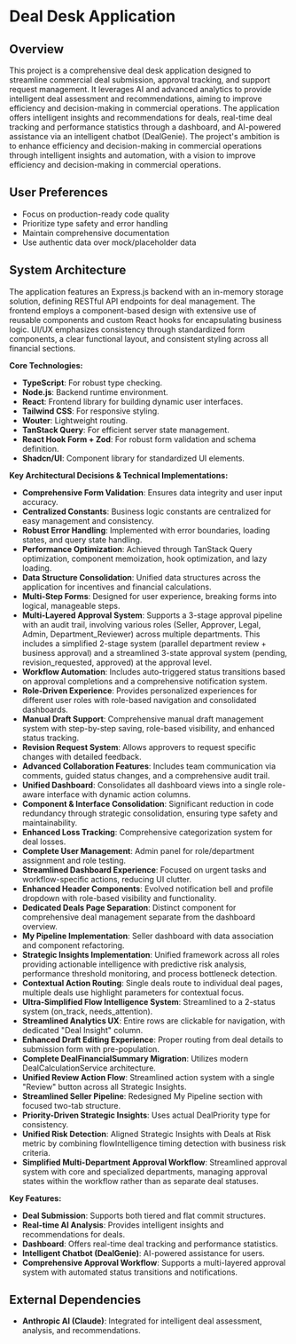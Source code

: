 # Deal Desk Application

## Overview
This project is a comprehensive deal desk application designed to streamline commercial deal submission, approval tracking, and support request management. It leverages AI and advanced analytics to provide intelligent deal assessment and recommendations, aiming to improve efficiency and decision-making in commercial operations. The application offers intelligent insights and recommendations for deals, real-time deal tracking and performance statistics through a dashboard, and AI-powered assistance via an intelligent chatbot (DealGenie). The project's ambition is to enhance efficiency and decision-making in commercial operations through intelligent insights and automation, with a vision to improve efficiency and decision-making in commercial operations.

## User Preferences
- Focus on production-ready code quality
- Prioritize type safety and error handling
- Maintain comprehensive documentation
- Use authentic data over mock/placeholder data

## System Architecture
The application features an Express.js backend with an in-memory storage solution, defining RESTful API endpoints for deal management. The frontend employs a component-based design with extensive use of reusable components and custom React hooks for encapsulating business logic. UI/UX emphasizes consistency through standardized form components, a clear functional layout, and consistent styling across all financial sections.

**Core Technologies:**
- **TypeScript**: For robust type checking.
- **Node.js**: Backend runtime environment.
- **React**: Frontend library for building dynamic user interfaces.
- **Tailwind CSS**: For responsive styling.
- **Wouter**: Lightweight routing.
- **TanStack Query**: For efficient server state management.
- **React Hook Form + Zod**: For robust form validation and schema definition.
- **Shadcn/UI**: Component library for standardized UI elements.

**Key Architectural Decisions & Technical Implementations:**
- **Comprehensive Form Validation**: Ensures data integrity and user input accuracy.
- **Centralized Constants**: Business logic constants are centralized for easy management and consistency.
- **Robust Error Handling**: Implemented with error boundaries, loading states, and query state handling.
- **Performance Optimization**: Achieved through TanStack Query optimization, component memoization, hook optimization, and lazy loading.
- **Data Structure Consolidation**: Unified data structures across the application for incentives and financial calculations.
- **Multi-Step Forms**: Designed for user experience, breaking forms into logical, manageable steps.
- **Multi-Layered Approval System**: Supports a 3-stage approval pipeline with an audit trail, involving various roles (Seller, Approver, Legal, Admin, Department_Reviewer) across multiple departments. This includes a simplified 2-stage system (parallel department review + business approval) and a streamlined 3-state approval system (pending, revision_requested, approved) at the approval level.
- **Workflow Automation**: Includes auto-triggered status transitions based on approval completions and a comprehensive notification system.
- **Role-Driven Experience**: Provides personalized experiences for different user roles with role-based navigation and consolidated dashboards.
- **Manual Draft Support**: Comprehensive manual draft management system with step-by-step saving, role-based visibility, and enhanced status tracking.
- **Revision Request System**: Allows approvers to request specific changes with detailed feedback.
- **Advanced Collaboration Features**: Includes team communication via comments, guided status changes, and a comprehensive audit trail.
- **Unified Dashboard**: Consolidates all dashboard views into a single role-aware interface with dynamic action columns.
- **Component & Interface Consolidation**: Significant reduction in code redundancy through strategic consolidation, ensuring type safety and maintainability.
- **Enhanced Loss Tracking**: Comprehensive categorization system for deal losses.
- **Complete User Management**: Admin panel for role/department assignment and role testing.
- **Streamlined Dashboard Experience**: Focused on urgent tasks and workflow-specific actions, reducing UI clutter.
- **Enhanced Header Components**: Evolved notification bell and profile dropdown with role-based visibility and functionality.
- **Dedicated Deals Page Separation**: Distinct component for comprehensive deal management separate from the dashboard overview.
- **My Pipeline Implementation**: Seller dashboard with data association and component refactoring.
- **Strategic Insights Implementation**: Unified framework across all roles providing actionable intelligence with predictive risk analysis, performance threshold monitoring, and process bottleneck detection.
- **Contextual Action Routing**: Single deals route to individual deal pages, multiple deals use highlight parameters for contextual focus.
- **Ultra-Simplified Flow Intelligence System**: Streamlined to a 2-status system (on_track, needs_attention).
- **Streamlined Analytics UX**: Entire rows are clickable for navigation, with dedicated "Deal Insight" column.
- **Enhanced Draft Editing Experience**: Proper routing from deal details to submission form with pre-population.
- **Complete DealFinancialSummary Migration**: Utilizes modern DealCalculationService architecture.
- **Unified Review Action Flow**: Streamlined action system with a single "Review" button across all Strategic Insights.
- **Streamlined Seller Pipeline**: Redesigned My Pipeline section with focused two-tab structure.
- **Priority-Driven Strategic Insights**: Uses actual DealPriority type for consistency.
- **Unified Risk Detection**: Aligned Strategic Insights with Deals at Risk metric by combining flowIntelligence timing detection with business risk criteria.
- **Simplified Multi-Department Approval Workflow**: Streamlined approval system with core and specialized departments, managing approval states within the workflow rather than as separate deal statuses.

**Key Features:**
- **Deal Submission**: Supports both tiered and flat commit structures.
- **Real-time AI Analysis**: Provides intelligent insights and recommendations for deals.
- **Dashboard**: Offers real-time deal tracking and performance statistics.
- **Intelligent Chatbot (DealGenie)**: AI-powered assistance for users.
- **Comprehensive Approval Workflow**: Supports a multi-layered approval system with automated status transitions and notifications.

## External Dependencies
- **Anthropic AI (Claude)**: Integrated for intelligent deal assessment, analysis, and recommendations.